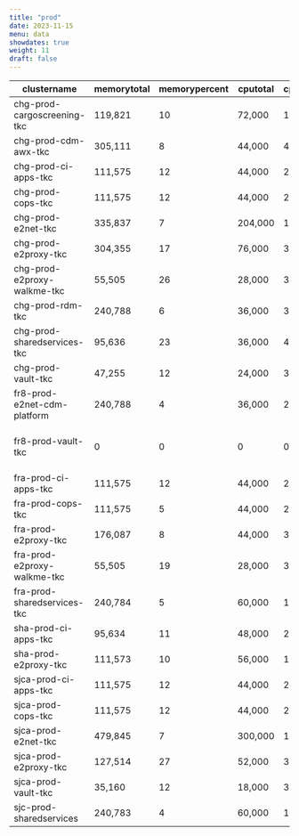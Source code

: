 ```yaml
---
title: "prod"
date: 2023-11-15
menu: data
showdates: true
weight: 11
draft: false
---
```

<!--more-->
| clustername                 | memorytotal | memorypercent | cputotal | cpupercent | nodecount | health       | message                                           |
| --------------------------- | ----------- | ------------- | -------- | ---------- | --------- | ------------ | ------------------------------------------------- |
| chg-prod-cargoscreening-tkc |     119,821 |            10 |   72,000 |         15 |         6 | HEALTHY      | Cluster is healthy                                |
| chg-prod-cdm-awx-tkc        |     305,111 |             8 |   44,000 |         42 |         7 | HEALTHY      | Cluster is healthy                                |
| chg-prod-ci-apps-tkc        |     111,575 |            12 |   44,000 |         29 |         7 | HEALTHY      | Cluster is healthy                                |
| chg-prod-cops-tkc           |     111,575 |            12 |   44,000 |         29 |         7 | HEALTHY      | Cluster is healthy                                |
| chg-prod-e2net-tkc          |     335,837 |             7 |  204,000 |         11 |        15 | HEALTHY      | Cluster is healthy                                |
| chg-prod-e2proxy-tkc        |     304,355 |            17 |   76,000 |         33 |        11 | HEALTHY      | Cluster is healthy                                |
| chg-prod-e2proxy-walkme-tkc |      55,505 |            26 |   28,000 |         38 |         5 | HEALTHY      | Cluster is healthy                                |
| chg-prod-rdm-tkc            |     240,788 |             6 |   36,000 |         33 |         6 | HEALTHY      | Cluster is healthy                                |
| chg-prod-sharedservices-tkc |      95,636 |            23 |   36,000 |         49 |         6 | HEALTHY      | Cluster is healthy                                |
| chg-prod-vault-tkc          |      47,255 |            12 |   24,000 |         34 |         6 | HEALTHY      | Cluster is healthy                                |
| fr8-prod-e2net-cdm-platform |     240,788 |             4 |   36,000 |         27 |         6 | HEALTHY      | Cluster is healthy                                |
| fr8-prod-vault-tkc          |           0 |             0 |        0 |          0 |         8 | DISCONNECTED | Disconnected. Last heartbeat 2023-10-21T17:06:28Z |
| fra-prod-ci-apps-tkc        |     111,575 |            12 |   44,000 |         29 |         7 | HEALTHY      | Cluster is healthy                                |
| fra-prod-cops-tkc           |     111,575 |             5 |   44,000 |         21 |         7 | HEALTHY      | Cluster is healthy                                |
| fra-prod-e2proxy-tkc        |     176,087 |             8 |   44,000 |         33 |         7 | HEALTHY      | Cluster is healthy                                |
| fra-prod-e2proxy-walkme-tkc |      55,505 |            19 |   28,000 |         35 |         5 | HEALTHY      | Cluster is healthy                                |
| fra-prod-sharedservices-tkc |     240,784 |             5 |   60,000 |         19 |         6 | HEALTHY      | Cluster is healthy                                |
| sha-prod-ci-apps-tkc        |      95,634 |            11 |   48,000 |         20 |         6 | HEALTHY      | Cluster is healthy                                |
| sha-prod-e2proxy-tkc        |     111,573 |            10 |   56,000 |         18 |         7 | HEALTHY      | Cluster is healthy                                |
| sjca-prod-ci-apps-tkc       |     111,575 |            12 |   44,000 |         29 |         7 | HEALTHY      | Cluster is healthy                                |
| sjca-prod-cops-tkc          |     111,575 |            12 |   44,000 |         29 |         7 | HEALTHY      | Cluster is healthy                                |
| sjca-prod-e2net-tkc         |     479,845 |             7 |  300,000 |         10 |        21 | HEALTHY      | Cluster is healthy                                |
| sjca-prod-e2proxy-tkc       |     127,514 |            27 |   52,000 |         36 |         8 | HEALTHY      | Cluster is healthy                                |
| sjca-prod-vault-tkc         |      35,160 |            12 |   18,000 |         35 |         6 | HEALTHY      | Cluster is healthy                                |
| sjc-prod-sharedservices     |     240,783 |             4 |   60,000 |         16 |         6 | HEALTHY      | Cluster is healthy                                |
